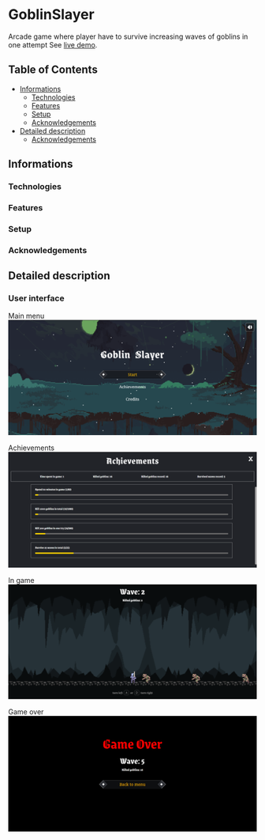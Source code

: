 # GoblinSlayer
Arcade game where player have to survive increasing waves of goblins in one attempt
See [live demo](https://pasek108.github.io/GoblinSlayer/).



## Table of Contents
* [Informations](#informations)
  * [Technologies](#technologies)
  * [Features](#features)
  * [Setup](#setup)
  * [Acknowledgements](#acknowledgements)
* [Detailed description](#detailed-description)
  * [Acknowledgements](#acknowledgements)

## Informations


### Technologies


### Features


### Setup


### Acknowledgements



## Detailed description


### User interface

Main menu
![main menu](/_for_readme/main_menu.png)

Achievements
![achievements](/_for_readme/achievements.png)

In game
![in game](/_for_readme/in_game.png)

Game over
![game over](/_for_readme/game_over.png)

